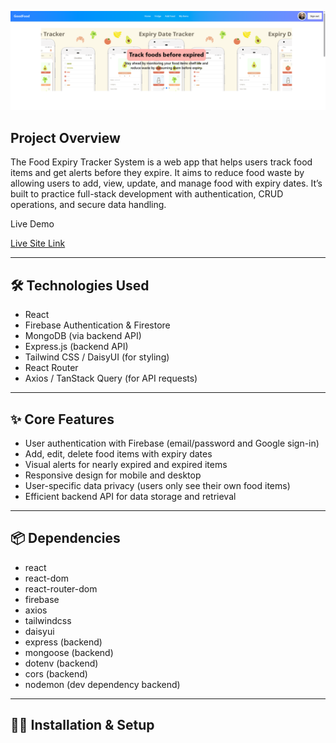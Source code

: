 ![Preview](./Food.png)


## Project Overview
The Food Expiry Tracker System is a web app that helps users track food items and get alerts before they expire. It aims to reduce food waste by allowing users to add, view, update, and manage food with expiry dates. It’s built to practice full-stack development with authentication, CRUD operations, and secure data handling. 


Live Demo

[Live Site Link](https://assignment-11-e4673.web.app)  <!-- Replace with your actual deployed URL -->

---

## 🛠️ Technologies Used

- React
- Firebase Authentication & Firestore
- MongoDB (via backend API)
- Express.js (backend API)
- Tailwind CSS / DaisyUI (for styling)
- React Router
- Axios / TanStack Query (for API requests)

---

## ✨ Core Features

- User authentication with Firebase (email/password and Google sign-in)
- Add, edit, delete food items with expiry dates
- Visual alerts for nearly expired and expired items
- Responsive design for mobile and desktop
- User-specific data privacy (users only see their own food items)
- Efficient backend API for data storage and retrieval

---

## 📦 Dependencies

- react
- react-dom
- react-router-dom
- firebase
- axios
- tailwindcss
- daisyui
- express (backend)
- mongoose (backend)
- dotenv (backend)
- cors (backend)
- nodemon (dev dependency backend)

---

## 🧑‍💻 Installation & Setup
